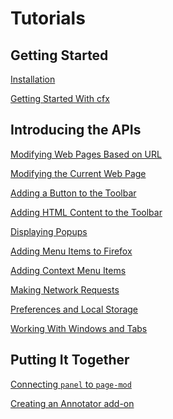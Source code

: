 # Tutorials #

## Getting Started ##

 [Installation](dev-guide/addon-development/installation.html) 
<br/>

 [Getting Started With cfx](dev-guide/addon-development/tutorials/getting-started-with-cfx.html) 

## Introducing the APIs ##

 [Modifying Web Pages Based on URL](dev-guide/addon-development/tutorials/modifying-web-pages-url.html) 
<br/>

 [Modifying the Current Web Page](dev-guide/addon-development/tutorials/modifying-web-pages-tab.html) 
<br/>

 [Adding a Button to the Toolbar](dev-guide/addon-development/tutorials/adding-toolbar-button.html) 
<br/>

 [Adding HTML Content to the Toolbar](dev-guide/addon-development/tutorials/modifying-web-pages.html) 
<br/>

 [Displaying Popups](dev-guide/addon-development/tutorials/modifying-web-pages.html) 
<br/>

 [Adding Menu Items to Firefox](dev-guide/addon-development/tutorials/modifying-web-pages.html) 
<br/>

 [Adding Context Menu Items](dev-guide/addon-development/tutorials/modifying-web-pages.html) 
<br/>

 [Making Network Requests](dev-guide/addon-development/tutorials/modifying-web-pages.html) 
<br/>

 [Preferences and Local Storage](dev-guide/addon-development/tutorials/modifying-web-pages.html) 
<br/>

 [Working With Windows and Tabs](dev-guide/addon-development/tutorials/modifying-web-pages.html) 
<br/>

## Putting It Together ##

 [Connecting `panel` to `page-mod`](dev-guide/addon-development/tutorials/panel-to-pagemod.html) 

 [Creating an Annotator add-on](dev-guide/addon-development/tutorials/annotator.html) 
